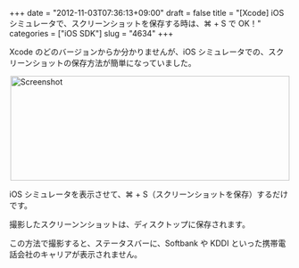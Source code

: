 +++
date = "2012-11-03T07:36:13+09:00"
draft = false
title = "[Xcode] iOS シミュレータで、スクリーンショットを保存する時は、⌘ + S で OK！"
categories = ["iOS SDK"]
slug = "4634"
+++

Xcode のどのバージョンからか分かりませんが、iOS シミュレータでの、スクリーンショットの保存方法が簡単になっていました。

<img style="display:block; margin-left:auto; margin-right:auto;" src="/images/2012/11/screenshot.png" alt="Screenshot" title="screenshot.png" border="0" width="500" height="188" />

iOS シミュレータを表示させて、⌘ + S（スクリーンショットを保存）するだけです。

撮影したスクリーンンショットは、ディスクトップに保存されます。

この方法で撮影すると、ステータスバーに、Softbank や KDDI といった携帯電話会社のキャリアが表示されません。
